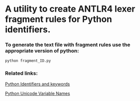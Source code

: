 # A utility to create ANTLR4 lexer fragment rules for Python identifiers.

### To generate the text file with fragment rules use the appropriate version of python:
```bash
python fragment_ID.py
```

### Related links:
[Python Identifiers and keywords](https://docs.python.org/3/reference/lexical_analysis.html#identifiers)

[Python Unicode Variable Names](https://github.com/asmeurer/python-unicode-variable-names)
